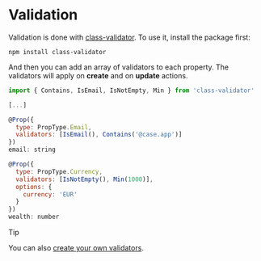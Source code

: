 # Validation

Validation is done with [class-validator](https://github.com/typestack/class-validator). To use it, install the package first:

```
npm install class-validator
```

And then you can add an array of validators to each property. The validators will apply on **create** and on **update** actions.

```js
import { Contains, IsEmail, IsNotEmpty, Min } from 'class-validator'

[...]

@Prop({
  type: PropType.Email,
  validators: [IsEmail(), Contains('@case.app')]
})
email: string

@Prop({
  type: PropType.Currency,
  validators: [IsNotEmpty(), Min(1000)],
  options: {
    currency: 'EUR'
  }
})
wealth: number

```

> [!Tip]
>
> You can also [create your own validators](https://github.com/typestack/class-validator#custom-validation-classes).
